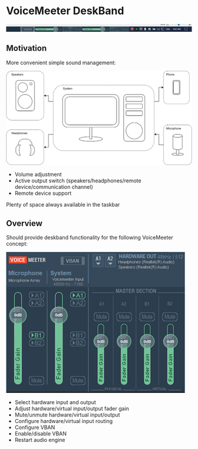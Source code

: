 # VoiceMeeter DeskBand

![Visual concept](visual_concept.png)

## Motivation

More convenient simple sound management:

![System setup](system_setup.svg)

- Volume adjustment
- Active output switch (speakers/headphones/remote device/communication channel)
- Remote device support

Plenty of space always available in the taskbar

## Overview
Should provide deskband functionality for the following VoiceMeeter concept:

![Functional concept](functional_concept.png)

- Select hardware input and output
- Adjust hardware/virtual input/output fader gain
- Mute/unmute hardware/virtual input/output
- Configure hardware/virtual input routing
- Configure VBAN
- Enable/disable VBAN
- Restart audio engine